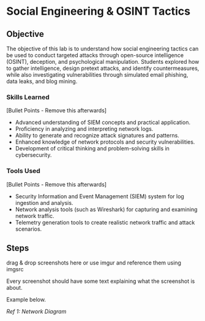 # Social Engineering & OSINT Tactics

## Objective

The objective of this lab is to understand how social engineering tactics can be used to conduct targeted attacks through open-source intelligence (OSINT), deception, and psychological manipulation. Students explored how to gather intelligence, design pretext attacks, and identify countermeasures, while also investigating vulnerabilities through simulated email phishing, data leaks, and blog mining.

### Skills Learned
[Bullet Points - Remove this afterwards]

- Advanced understanding of SIEM concepts and practical application.
- Proficiency in analyzing and interpreting network logs.
- Ability to generate and recognize attack signatures and patterns.
- Enhanced knowledge of network protocols and security vulnerabilities.
- Development of critical thinking and problem-solving skills in cybersecurity.

### Tools Used
[Bullet Points - Remove this afterwards]

- Security Information and Event Management (SIEM) system for log ingestion and analysis.
- Network analysis tools (such as Wireshark) for capturing and examining network traffic.
- Telemetry generation tools to create realistic network traffic and attack scenarios.

## Steps
drag & drop screenshots here or use imgur and reference them using imgsrc

Every screenshot should have some text explaining what the screenshot is about.

Example below.

*Ref 1: Network Diagram*
